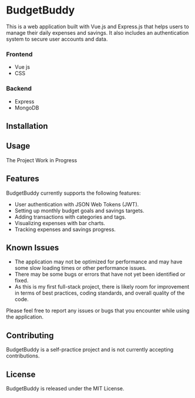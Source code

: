 # BudgetBuddy

This is a web application built with Vue.js and Express.js that helps users to manage their daily expenses and savings. It also includes an authentication system to secure user accounts and data.

### Frontend

- Vue js
- CSS

### Backend

- Express
- MongoDB

## Installation

## Usage

The Project Work in Progress

## Features

BudgetBuddy currently supports the following features:

- User authentication with JSON Web Tokens (JWT).
- Setting up monthly budget goals and savings targets.
- Adding transactions with categories and tags.
- Visualizing expenses with bar charts.
- Tracking expenses and savings progress.

## Known Issues

- The application may not be optimized for performance and may have some slow loading times or other performance issues.
- There may be some bugs or errors that have not yet been identified or fixed.
- As this is my first full-stack project, there is likely room for improvement in terms of best practices, coding standards, and overall quality of the code.

Please feel free to report any issues or bugs that you encounter while using the application.

## Contributing

BudgetBuddy is a self-practice project and is not currently accepting contributions.

## License

BudgetBuddy is released under the MIT License.
